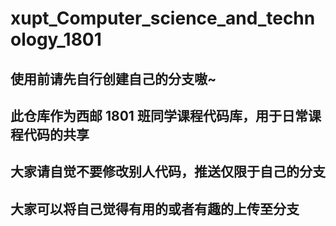 # xupt_Computer_science_and_technology_1801

## 使用前请先自行创建自己的分支嗷~

## 此仓库作为西邮 1801 班同学课程代码库，用于日常课程代码的共享


## 大家请自觉不要修改别人代码，推送仅限于自己的分支

## 大家可以将自己觉得有用的或者有趣的上传至分支
